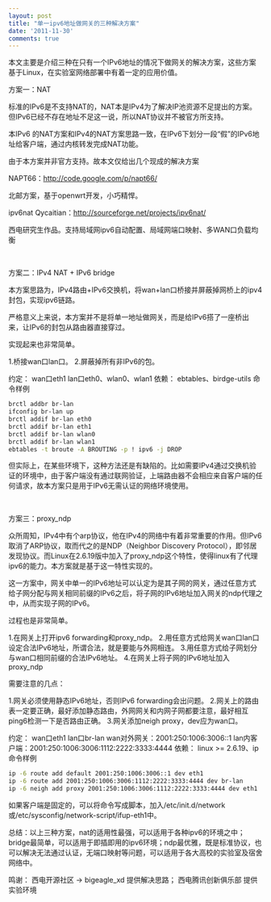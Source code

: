 ```yaml
---
layout: post
title: "单一ipv6地址做网关的三种解决方案"
date: '2011-11-30'
comments: true
---
```

本文主要是介绍三种在只有一个IPv6地址的情况下做网关的解决方案，这些方案基于Linux，在实验室网络部署中有着一定的应用价值。

方案一：NAT

标准的IPv6是不支持NAT的，NAT本是IPv4为了解决IP池资源不足提出的方案。但IPv6已经不存在地址不足这一说，所以NAT协议并不被官方所支持。

本IPv6 的NAT方案和IPv4的NAT方案思路一致，在IPv6下划分一段“假”的IPv6地址给客户端，通过内核转发完成NAT功能。

由于本方案并非官方支持。故本文仅给出几个现成的解决方案

NAPT66：<a title="http://code.google.com/p/napt66/" href="http://code.google.com/p/napt66/">http://code.google.com/p/napt66/</a>

北邮方案，基于openwrt开发，小巧精悍。

ipv6nat Qycaitian：<a title="http://sourceforge.net/projects/ipv6nat/" href="http://sourceforge.net/projects/ipv6nat/">http://sourceforge.net/projects/ipv6nat/</a>

西电研究生作品。支持局域网ipv6自动配置、局域网端口映射、多WAN口负载均衡

&nbsp;

方案二：IPv4 NAT + IPv6 bridge

本方案思路为，IPv4路由+IPv6交换机，将wan+lan口桥接并屏蔽掉网桥上的ipv4封包，实现ipv6链路。

严格意义上来说，本方案并不是将单一地址做网关，而是给IPv6搭了一座桥出来，让IPv6的封包从路由器直接穿过。

实现起来也非常简单。

1.桥接wan口lan口。
2.屏蔽掉所有非IPv6的包。

约定：
wan口eth1
lan口eth0、wlan0、wlan1
依赖：
ebtables、birdge-utils
命令样例
```bash
brctl addbr br-lan
ifconfig br-lan up
brctl addif br-lan eth0
brctl addif br-lan eth1
brctl addif br-lan wlan0
brctl addif br-lan wlan1
ebtables -t broute -A BROUTING -p ! ipv6 -j DROP
```
但实际上，在某些环境下，这种方法还是有缺陷的。比如需要IPv4通过交换机验证的环境中，由于客户端没有通过联网验证，上端路由器不会相应来自客户端的任何请求，故本方案只是用于IPv6无需认证的网络环境使用。

&nbsp;

方案三：proxy_ndp

众所周知，IPv4中有个arp协议，他在IPv4的网络中有着非常重要的作用。但IPv6取消了ARP协议，取而代之的是NDP（Neighbor Discovery Protocol），即邻居发现协议。而Linux在2.6.19版中加入了proxy_ndp这个特性，使得linux有了代理ipv6的能力。本方案就是基于这一特性实现的。

这一方案中，网关中单一的IPv6地址可以认定为是其子网的网关，通过任意方式给子网分配与网关相同前缀的IPv6之后，将子网的IPv6地址加入网关的ndp代理之中，从而实现子网的IPv6。

过程也是非常简单。

1.在网关上打开ipv6 forwarding和proxy_ndp。
2.用任意方式给网关wan口lan口设定合法IPv6地址，所谓合法，就是要能与外网相连。
3.用任意方式给子网划分与wan口相同前缀的合法IPv6地址。
4.在网关上将子网的IPv6地址加入proxy_ndp

需要注意的几点：

1.网关必须使用静态IPv6地址，否则IPv6 forwarding会出问题。
2.网关上的路由表一定要正确，最好添加静态路由，外网网关和内网子网都要注意，最好相互ping6检测一下是否路由正确。
3.网关添加neigh proxy，dev应为wan口。

约定：
wan口eth1
lan口br-lan
wan对外网关：2001:250:1006:3006::1
lan内客户端：2001:250:1006:3006:1112:2222:3333:4444
依赖：
linux >= 2.6.19、ip
命令样例
```bash
ip -6 route add default 2001:250:1006:3006::1 dev eth1
ip -6 route add 2001:250:1006:3006:1112:2222:3333:4444 dev br-lan
ip -6 neigh add proxy 2001:250:1006:3006:1112:2222:3333:4444 dev eth1
```
如果客户端是固定的，可以将命令写成脚本，加入/etc/init.d/network或/etc/sysconfig/network-script/ifup-eth1中。

总结：以上三种方案，nat的适用性最强，可以适用于各种ipv6的环境之中；bridge最简单，可以适用于即插即用的ipv6环境；ndp最优雅，既是标准协议，也可以解决无法通过认证，无端口映射等问题，可以适用于各大高校的实验室及宿舍网络中。



鸣谢：
西电开源社区 -> bigeagle_xd 提供解决思路；
西电腾讯创新俱乐部 提供实验环境
